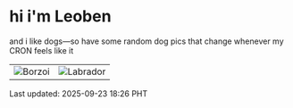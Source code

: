 # hi i'm Leoben

and i like dogs—so have some random dog pics that change whenever my CRON feels like it

|  |  |
|--------|----------|
| ![Borzoi](https://random-dog-vercel.vercel.app/api/random-borzoi?v=1758623201) | ![Labrador](https://random-dog-vercel.vercel.app/api/random-labrador?v=1758623201) |

Last updated: 2025-09-23 18:26 PHT
